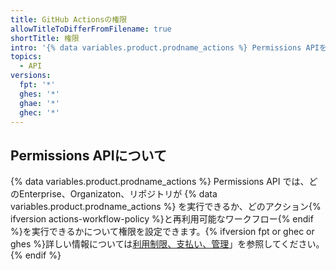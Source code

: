 ```yaml
---
title: GitHub Actionsの権限
allowTitleToDifferFromFilename: true
shortTitle: 権限
intro: '{% data variables.product.prodname_actions %} Permissions APIを使うと、どのEnterprise、Organization、リポジトリが{% data variables.product.prodname_actions %}を実行できるか、そしてどのアクション{% ifversion actions-workflow-policy %}と再利用可能なワークフロー{% endif %}を実行できるかの権限を設定できます。'
topics:
  - API
versions:
  fpt: '*'
  ghes: '*'
  ghae: '*'
  ghec: '*'
---
```


## Permissions APIについて

{% data variables.product.prodname_actions %} Permissions API では、どのEnterprise、Organizaton、リポジトリが {% data variables.product.prodname_actions %} を実行できるか、どのアクション{% ifversion actions-workflow-policy %}と再利用可能なワークフロー{% endif %}を実行できるかについて権限を設定できます。{% ifversion fpt or ghec or ghes %}詳しい情報については[利用制限、支払い、管理](/actions/reference/usage-limits-billing-and-administration#disabling-or-limiting-github-actions-for-your-repository-or-organization)」を参照してください。{% endif %}
